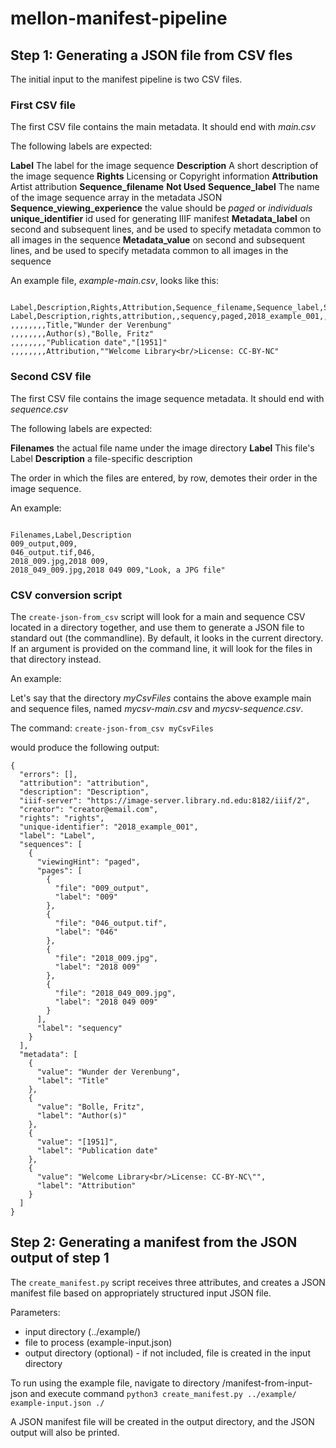 # mellon-manifest-pipeline

## Step 1: Generating a JSON file from CSV fles

The initial input to the manifest pipeline is two CSV files.

### First CSV file
The first CSV file contains the main metadata. It should end with *main.csv*

The following labels are expected:

**Label** The label for the image sequence
**Description**  A short description of the image sequence
**Rights**  Licensing or Copyright information
**Attribution** Artist attribution
**Sequence_filename** **Not Used**
**Sequence_label** The name of the image sequence array in the metadata JSON
**Sequence_viewing_experience** the value should be *paged* or *individuals*
**unique_identifier** id used for generating IIIF manifest
**Metadata_label** on second and subsequent lines, and be used to specify metadata common to all images in the sequence
**Metadata_value** on second and subsequent lines, and be used to specify metadata common to all images in the sequence

An example file, *example-main.csv*, looks like this:

```

Label,Description,Rights,Attribution,Sequence_filename,Sequence_label,Sequence_viewing_experience,unique_identifier,Metadata_label,Metadata_value
Label,Description,rights,attribution,,sequency,paged,2018_example_001,,
,,,,,,,,Title,"Wunder der Verenbung"
,,,,,,,,Author(s),"Bolle, Fritz"
,,,,,,,,"Publication date","[1951]"
,,,,,,,,Attribution,""Welcome Library<br/>License: CC-BY-NC"

```

### Second CSV file
The first CSV file contains the image sequence  metadata. It should end with *sequence.csv*

The following labels are expected:

**Filenames** the actual file name under the image directory
**Label** This file's Label
**Description** a file-specific description

The order in which the files are entered, by row, demotes their order in the image sequence.

An example:

```

Filenames,Label,Description
009_output,009,
046_output.tif,046,
2018_009.jpg,2018 009,
2018_049_009.jpg,2018 049 009,"Look, a JPG file"

```

### CSV conversion script

The `create-json-from_csv` script will look for a main and sequence CSV located in a directory together, and use them to generate a JSON file to standard out (the commandline). By default, it looks in the current directory. If an argument is provided on the command line, it will look for the files in that directory instead.

An example:

Let's say that the directory *myCsvFiles* contains the above example main and sequence files, named *mycsv-main.csv* and  *mycsv-sequence.csv*.

The command: `create-json-from_csv myCsvFiles`

would produce the following output:

```
{
  "errors": [],
  "attribution": "attribution",
  "description": "Description",
  "iiif-server": "https://image-server.library.nd.edu:8182/iiif/2",
  "creator": "creator@email.com",
  "rights": "rights",
  "unique-identifier": "2018_example_001",
  "label": "Label",
  "sequences": [
    {
      "viewingHint": "paged",
      "pages": [
        {
          "file": "009_output",
          "label": "009"
        },
        {
          "file": "046_output.tif",
          "label": "046"
        },
        {
          "file": "2018_009.jpg",
          "label": "2018 009"
        },
        {
          "file": "2018_049_009.jpg",
          "label": "2018 049 009"
        }
      ],
      "label": "sequency"
    }
  ],
  "metadata": [
    {
      "value": "Wunder der Verenbung",
      "label": "Title"
    },
    {
      "value": "Bolle, Fritz",
      "label": "Author(s)"
    },
    {
      "value": "[1951]",
      "label": "Publication date"
    },
    {
      "value": "Welcome Library<br/>License: CC-BY-NC\"",
      "label": "Attribution"
    }
  ]
}
```
## Step 2: Generating a manifest from the JSON output of step 1

The `create_manifest.py` script receives three attributes, and creates a JSON manifest file based on appropriately structured input JSON file.

Parameters:
* input directory (../example/)
* file to process (example-input.json)
* output directory (optional) - if not included, file is created in the input directory

To run using the example file, navigate to directory /manifest-from-input-json and execute command
```python3 create_manifest.py ../example/ example-input.json ./```

A JSON manifest file will be created in the output directory, and the JSON output will also be printed.
